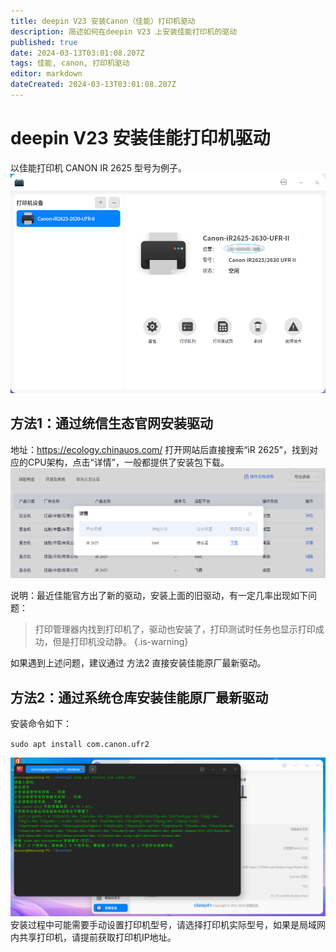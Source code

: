 ```yaml
---
title: deepin V23 安装Canon（佳能）打印机驱动
description: 简述如何在deepin V23 上安装佳能打印机的驱动
published: true
date: 2024-03-13T03:01:08.207Z
tags: 佳能, canon, 打印机驱动
editor: markdown
dateCreated: 2024-03-13T03:01:08.207Z
---
```


# deepin V23 安装佳能打印机驱动
以佳能打印机 CANON IR 2625 型号为例子。
![2024-3-13_28821.png](/2024-3-13_28821.png)

## 方法1：通过统信生态官网安装驱动
地址：https://ecology.chinauos.com/
打开网站后直接搜索“iR 2625”，找到对应的CPU架构，点击“详情”，一般都提供了安装包下载。
![2024-3-13_41809.png](/2024-3-13_41809.png)

说明：最近佳能官方出了新的驱动，安装上面的旧驱动，有一定几率出现如下问题：
> 打印管理器内找到打印机了，驱动也安装了，打印测试时任务也显示打印成功，但是打印机没动静。
{.is-warning}

如果遇到上述问题，建议通过 方法2 直接安装佳能原厂最新驱动。

## 方法2：通过系统仓库安装佳能原厂最新驱动
安装命令如下：

`sudo apt install com.canon.ufr2`

![2024-3-13_90472.png](/2024-3-13_90472.png)
安装过程中可能需要手动设置打印机型号，请选择打印机实际型号，如果是局域网内共享打印机，请提前获取打印机IP地址。